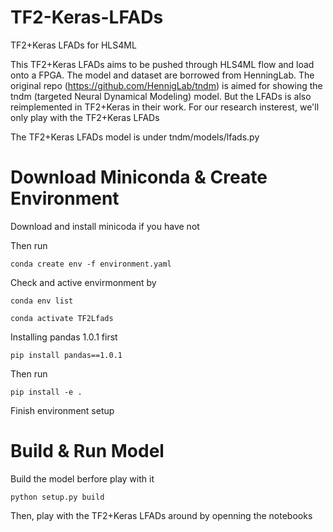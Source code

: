 # TF2-Keras-LFADs
TF2+Keras LFADs for HLS4ML

This TF2+Keras LFADs aims to be pushed through HLS4ML flow and load onto a FPGA. The model and dataset are borrowed from HenningLab. The original repo (https://github.com/HennigLab/tndm) is aimed for showing the tndm (targeted Neural Dynamical Modeling) model. But the LFADs is also reimplemented in TF2+Keras in their work. For our research insterest, we'll only play with the TF2+Keras LFADs 

The TF2+Keras LFADs model is under tndm/models/lfads.py

# Download Miniconda & Create Environment 
Download and install minicoda if you have not

Then run

`conda create env -f environment.yaml`

Check and active envirmonment by

`conda env list`

`conda activate TF2Lfads`

Installing pandas 1.0.1 first

`pip install pandas==1.0.1`

Then run

`pip install -e .`

Finish environment setup

# Build & Run Model
Build the model berfore play with it

`python setup.py build`

Then, play with the TF2+Keras LFADs around by openning the notebooks

